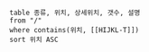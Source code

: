 
```dataview
table 종류, 위치, 상세위치, 갯수, 설명
from "/"
where contains(위치, [[HIJKL-T]])
sort 위치 ASC
```





